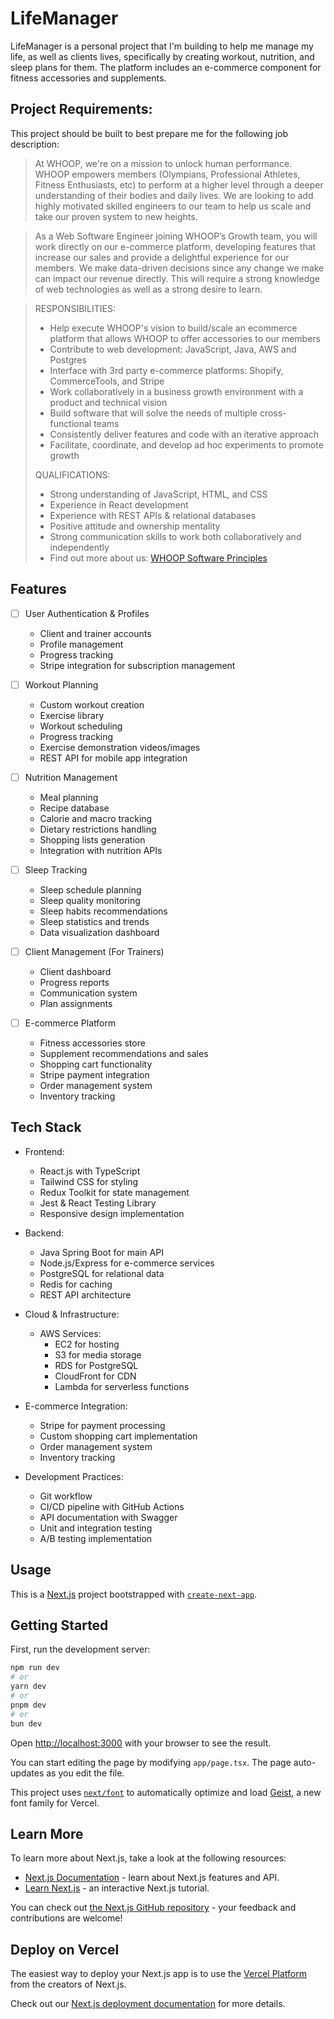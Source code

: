 # LifeManager

LifeManager is a personal project that I'm building to help me manage my life, as well as clients lives, specifically by creating workout, nutrition, and sleep plans for them. The platform includes an e-commerce component for fitness accessories and supplements.

## Project Requirements:

This project should be built to best prepare me for the following job description:

>At WHOOP, we're on a mission to unlock human performance. WHOOP empowers members (Olympians, Professional Athletes, Fitness Enthusiasts, etc) to perform at a higher level through a deeper understanding of their bodies and daily lives. We are looking to add highly motivated skilled engineers to our team to help us scale and take our proven system to new heights. 
 
> As a Web Software Engineer joining WHOOP’s Growth team, you will work directly on our e-commerce platform, developing features that increase our sales and provide a delightful experience for our members. We make data-driven decisions since any change we make can impact our revenue directly.  This will require a strong knowledge of web technologies as well as a strong desire to learn.

> RESPONSIBILITIES:
> - Help execute WHOOP's vision to build/scale an ecommerce platform that allows WHOOP to offer accessories to our members
> - Contribute to web development: JavaScript, Java, AWS and Postgres
> - Interface with 3rd party e-commerce platforms: Shopify, CommerceTools, and Stripe
> - Work collaboratively in a business growth environment with a product and technical vision
> - Build software that will solve the needs of multiple cross-functional teams
> - Consistently deliver features and code with an iterative approach
> - Facilitate, coordinate, and develop ad hoc experiments to promote growth
> 
> QUALIFICATIONS:
> - Strong understanding of JavaScript, HTML, and CSS
> - Experience in React development
> - Experience with REST APIs & relational databases
> - Positive attitude and ownership mentality
> - Strong communication skills to work both collaboratively and independently
> - Find out more about us: [WHOOP Software Principles](https://engineering.whoop.com/2020/08/26/our-software-engineering-principles/)   

## Features

- [ ] User Authentication & Profiles
  - Client and trainer accounts
  - Profile management
  - Progress tracking
  - Stripe integration for subscription management

- [ ] Workout Planning
  - Custom workout creation
  - Exercise library
  - Workout scheduling
  - Progress tracking
  - Exercise demonstration videos/images
  - REST API for mobile app integration

- [ ] Nutrition Management
  - Meal planning
  - Recipe database
  - Calorie and macro tracking
  - Dietary restrictions handling
  - Shopping lists generation
  - Integration with nutrition APIs

- [ ] Sleep Tracking
  - Sleep schedule planning
  - Sleep quality monitoring
  - Sleep habits recommendations
  - Sleep statistics and trends
  - Data visualization dashboard

- [ ] Client Management (For Trainers)
  - Client dashboard
  - Progress reports
  - Communication system
  - Plan assignments

- [ ] E-commerce Platform
  - Fitness accessories store
  - Supplement recommendations and sales
  - Shopping cart functionality
  - Stripe payment integration
  - Order management system
  - Inventory tracking

## Tech Stack

- Frontend:
  - React.js with TypeScript
  - Tailwind CSS for styling
  - Redux Toolkit for state management
  - Jest & React Testing Library
  - Responsive design implementation

- Backend:
  - Java Spring Boot for main API
  - Node.js/Express for e-commerce services
  - PostgreSQL for relational data
  - Redis for caching
  - REST API architecture

- Cloud & Infrastructure:
  - AWS Services:
    - EC2 for hosting
    - S3 for media storage
    - RDS for PostgreSQL
    - CloudFront for CDN
    - Lambda for serverless functions
  
- E-commerce Integration:
  - Stripe for payment processing
  - Custom shopping cart implementation
  - Order management system
  - Inventory tracking

- Development Practices:
  - Git workflow
  - CI/CD pipeline with GitHub Actions
  - API documentation with Swagger
  - Unit and integration testing
  - A/B testing implementation

## Usage
This is a [Next.js](https://nextjs.org) project bootstrapped with [`create-next-app`](https://nextjs.org/docs/app/api-reference/cli/create-next-app).

## Getting Started

First, run the development server:

```bash
npm run dev
# or
yarn dev
# or
pnpm dev
# or
bun dev
```

Open [http://localhost:3000](http://localhost:3000) with your browser to see the result.

You can start editing the page by modifying `app/page.tsx`. The page auto-updates as you edit the file.

This project uses [`next/font`](https://nextjs.org/docs/app/building-your-application/optimizing/fonts) to automatically optimize and load [Geist](https://vercel.com/font), a new font family for Vercel.

## Learn More

To learn more about Next.js, take a look at the following resources:

- [Next.js Documentation](https://nextjs.org/docs) - learn about Next.js features and API.
- [Learn Next.js](https://nextjs.org/learn) - an interactive Next.js tutorial.

You can check out [the Next.js GitHub repository](https://github.com/vercel/next.js) - your feedback and contributions are welcome!

## Deploy on Vercel

The easiest way to deploy your Next.js app is to use the [Vercel Platform](https://vercel.com/new?utm_medium=default-template&filter=next.js&utm_source=create-next-app&utm_campaign=create-next-app-readme) from the creators of Next.js.

Check out our [Next.js deployment documentation](https://nextjs.org/docs/app/building-your-application/deploying) for more details.
